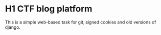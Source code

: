 # H1 CTF blog platform
This is a simple web-based task for git, signed cookies and old versions of django.